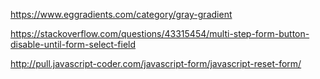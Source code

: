 https://www.eggradients.com/category/gray-gradient

https://stackoverflow.com/questions/43315454/multi-step-form-button-disable-until-form-select-field

http://pull.javascript-coder.com/javascript-form/javascript-reset-form/
